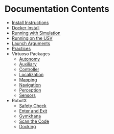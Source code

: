 # Documentation Contents

- [Install Instructions](/documentation/install.md)
- [Docker Install](/documentation/docker_install.md)
- [Running with Simulation](/documentation/running-with-simulation.md)
- [Running on the USV](/documentation/running-on-the-USV.md)
- [Launch Arguments](/documentation/launch-arguments.md)
- [Practices](/documentation/practices.md)
- Virtuoso Packages
  - [Autonomy](/virtuoso_autonomy/README.md)
  - [Auxiliary](/virtuoso_auxiliary/README.md)
  - [Controller](/virtuoso_controller/README.md)
  - [Localization](/virtuoso_localization/README.md)
  - [Mapping](/virtuoso_mapping/README.md)
  - [Navigation](/virtuoso_navigation/README.md)
  - [Perception](/virtuoso_perception/README.md)
  - [Sensors](/virtuoso_sensors/README.md)
- RobotX
  - [Safety Check](/documentation/robotx/safety_check.md)
  - [Enter and Exit](/documentation/robotx/enter_exit.md)
  - [Gymkhana](/documentation/robotx/gymkhana.md)
  - [Scan the Code](/documentation/robotx/scan_code.md)
  - [Docking](/documentation/robotx/docking.md)
